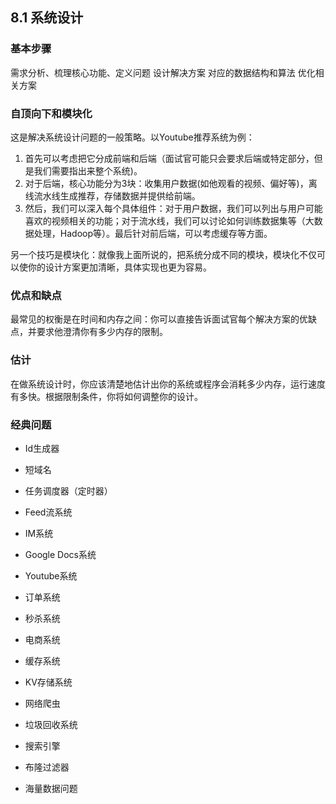 ## 8.1 系统设计

### 基本步骤
需求分析、梳理核心功能、定义问题
设计解决方案
对应的数据结构和算法
优化相关方案

### 自顶向下和模块化
这是解决系统设计问题的一般策略。以Youtube推荐系统为例：
1. 首先可以考虑把它分成前端和后端（面试官可能只会要求后端或特定部分，但是我们需要指出来整个系统)。
2. 对于后端，核心功能分为3块：收集用户数据(如他观看的视频、偏好等)，离线流水线生成推荐，存储数据并提供给前端。
3. 然后，我们可以深入每个具体组件：对于用户数据，我们可以列出与用户可能喜欢的视频相关的功能；对于流水线，我们可以讨论如何训练数据集等（大数据处理，Hadoop等）。最后针对前后端，可以考虑缓存等方面。

另一个技巧是模块化：就像我上面所说的，把系统分成不同的模块，模块化不仅可以使你的设计方案更加清晰，具体实现也更为容易。

### 优点和缺点
最常见的权衡是在时间和内存之间：你可以直接告诉面试官每个解决方案的优缺点，并要求他澄清你有多少内存的限制。

### 估计
在做系统设计时，你应该清楚地估计出你的系统或程序会消耗多少内存，运行速度有多快。根据限制条件，你将如何调整你的设计。

### 经典问题
* Id生成器
* 短域名
* 任务调度器（定时器）

* Feed流系统
* IM系统
* Google Docs系统
* Youtube系统

* 订单系统
* 秒杀系统
* 电商系统

* 缓存系统
* KV存储系统

* 网络爬虫
* 垃圾回收系统
* 搜索引擎

* 布隆过滤器
* 海量数据问题
